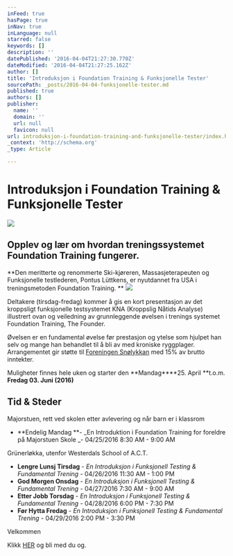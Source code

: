 ```yaml
---
inFeed: true
hasPage: true
inNav: true
inLanguage: null
starred: false
keywords: []
description: ''
datePublished: '2016-04-04T21:27:30.770Z'
dateModified: '2016-04-04T21:27:25.162Z'
author: []
title: 'Introduksjon i Foundation Training & Funksjonelle Tester'
sourcePath: _posts/2016-04-04-funksjonelle-tester.md
published: true
authors: []
publisher:
  name: ''
  domain: ''
  url: null
  favicon: null
url: introduksjon-i-foundation-training-and-funksjonelle-tester/index.html
_context: 'http://schema.org'
_type: Article

---
```

# Introduksjon i Foundation Training & Funksjonelle Tester
![](https://the-grid-user-content.s3-us-west-2.amazonaws.com/17817800-c1e0-41f4-b52b-f2d06eee9df9.jpg)

## Opplev og lær om hvordan treningssystemet Foundation Training fungerer. 

**Den meritterte og renommerte Ski-kjøreren, Massasjeterapeuten og Funksjonelle testlederen, Pontus Lüttkens, er nyutdannet fra USA i treningsmetoden Foundation Training. **
![](https://s3-us-west-2.amazonaws.com/the-grid-img/p/01dd260fc60243d01bb7435fc574a24532f837a9.png)

Deltakere (tirsdag-fredag) kommer å gis en kort presentasjon av det kroppsligt funksjonelle testsystemet KNA (Kroppslig Nåtids Analyse) illustrert ovan og veiledning av grunnleggende øvelsen i trenings systemet Foundation Training, The Founder. 

Øvelsen er en fundamental øvelse før prestasjon og ytelse som hjulpet han selv og mange han behandlet til å bli av med kroniske ryggplager. Arrangementet gir støtte til [Foreningen Snølykkan][0] med 15% av brutto inntekter.

Muligheter finnes hele uken og starter den **Mandag****25\. April **t.o.m. **Fredag 03\. Juni (2016)**

## Tid & Steder

Majorstuen, rett ved skolen etter avlevering og når barn er i klassrom

* **Endelig Mandag **- _En Introduktion i Foundation Training for foreldre på Majorstuen Skole _- 04/25/2016 8:30 AM - 9:00 AM

Grünerløkka, utenfor Westerdals School of A.C.T.

* **Lengre Lunsj Tirsdag** - _En Introduksjon i Funksjonell Testing & Fundamental Trening_ - 04/26/2016 11:30 AM - 1:00 PM
* **God Morgen Onsdag** - _En Introduksjon i Funksjonell Testing & Fundamental Trening_ - 04/27/2016 7:30 AM - 9:00 AM
* **Etter Jobb Torsdag** - _En Introduksjon i Funksjonell Testing & Fundamental Trening_ - 04/28/2016 6:00 PM - 7:30 PM
* **Før Hytta Fredag** - _En Introduksjon i Funksjonell Testing & Fundamental Trening_ - 04/29/2016 2:00 PM - 3:30 PM

Velkommen

Klikk [HER][1] og bli med du og.

[0]: http://www.snolykkan.com/
[1]: https://podio.com/webforms/15407725/1032986